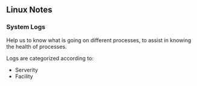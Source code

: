 ## Linux Notes

### System Logs

Help us to know what is going on different processes, to assist in knowing the health of processes.

Logs are categorized according to:
  - Serverity
  - Facility
  
